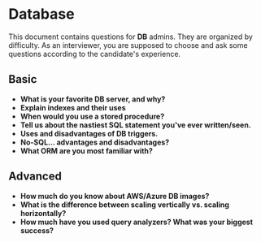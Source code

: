# Database

This document contains questions for **DB** admins. They are organized by difficulty. As an interviewer, you are supposed to choose and ask some questions according to the candidate's experience.

## Basic

- **What is your favorite DB server, and why?**
- **Explain indexes and their uses**
- **When would you use a stored procedure?**
- **Tell us about the nastiest SQL statement you've ever written/seen.**
- **Uses and disadvantages of DB triggers.**
- **No-SQL... advantages and disadvantages?**
- **What ORM are you most familiar with?**

## Advanced

- **How much do you know about AWS/Azure DB images?**
- **What is the difference between scaling vertically vs. scaling horizontally?**
- **How much have you used query analyzers? What was your biggest success?**
